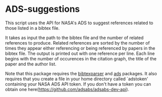 # ADS-suggestions
This script uses the API for NASA's ADS to suggest references related to those listed in a bibtex file.

It takes as input the path to the bibtex file and the number of related references to produce.
Related references are sorted by the number of times they appear either referencing or being referenced by papers in the bibtex file.
The output is printed out with one reference per line.
Each line begins with the number of occurences in the citation graph, the title of the paper and the author list.

Note that this package requires the [bibtexparser](https://bibtexparser.readthedocs.io/en/v0.6.2/) and [ads](https://ads.readthedocs.io/en/latest/) packages.
It also requires that you create a file in your home directory called `adstoken' containing your NASA ADS API token.
If you don't have a token you can obtain one here(https://github.com/adsabs/adsabs-dev-api).
